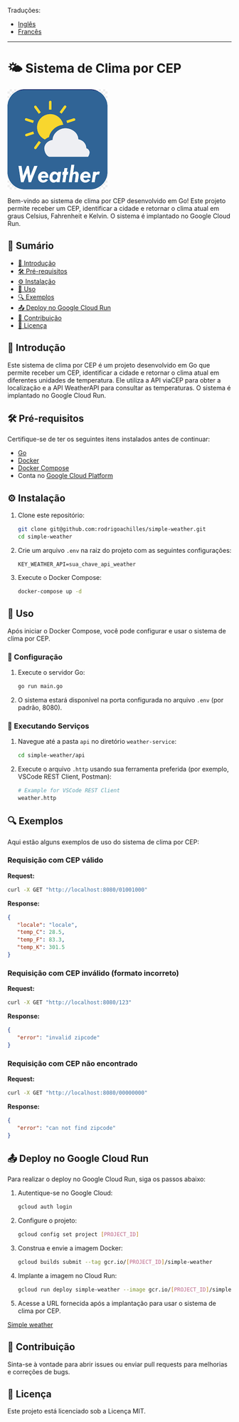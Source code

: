 Traduções:

* [Inglês](README.md)
* [Francês](README_fr.md)

---

# 🌤️ Sistema de Clima por CEP

![Project Logo](assets/simple_weather-logo.png)

Bem-vindo ao sistema de clima por CEP desenvolvido em Go! Este projeto permite receber um CEP, identificar a cidade e retornar o clima atual em graus Celsius, Fahrenheit e Kelvin. O sistema é implantado no Google Cloud Run.

## 📑&nbsp;Sumário

- [📖 Introdução](#introdução)
- [🛠 Pré-requisitos](#pré-requisitos)
- [⚙️ Instalação](#instalação)
- [🚀 Uso](#uso)
- [🔍 Exemplos](#exemplos)
- [📤 Deploy no Google Cloud Run](#deploy-no-google-cloud-run)
- [🤝 Contribuição](#contribuição)
- [📜 Licença](#licença)

## 📖&nbsp;Introdução

Este sistema de clima por CEP é um projeto desenvolvido em Go que permite receber um CEP, identificar a cidade e retornar o clima atual em diferentes unidades de temperatura. Ele utiliza a API viaCEP para obter a localização e a API WeatherAPI para consultar as temperaturas. O sistema é implantado no Google Cloud Run.

## 🛠&nbsp;Pré-requisitos

Certifique-se de ter os seguintes itens instalados antes de continuar:

- [Go](https://golang.org/doc/install)
- [Docker](https://www.docker.com/get-started)
- [Docker Compose](https://docs.docker.com/compose/install/)
- Conta no [Google Cloud Platform](https://cloud.google.com/)

## ⚙️&nbsp;Instalação

1. Clone este repositório:

    ```sh
    git clone git@github.com:rodrigoachilles/simple-weather.git
    cd simple-weather
    ```

2. Crie um arquivo `.env` na raiz do projeto com as seguintes configurações:

    ```env
    KEY_WEATHER_API=sua_chave_api_weather
    ```

3. Execute o Docker Compose:

    ```sh
    docker-compose up -d
    ```

## 🚀&nbsp;Uso

Após iniciar o Docker Compose, você pode configurar e usar o sistema de clima por CEP.

### 🔧&nbsp;Configuração

1. Execute o servidor Go:

    ```sh
    go run main.go
    ```

2. O sistema estará disponível na porta configurada no arquivo `.env` (por padrão, 8080).

### 🔧&nbsp;Executando Serviços

1. Navegue até a pasta `api` no diretório `weather-service`:

    ```sh
    cd simple-weather/api
    ```

2. Execute o arquivo `.http` usando sua ferramenta preferida (por exemplo, VSCode REST Client, Postman):

    ```sh
    # Example for VSCode REST Client
    weather.http
    ```

## 🔍&nbsp;Exemplos

Aqui estão alguns exemplos de uso do sistema de clima por CEP:

### Requisição com CEP válido

**Request:**

```sh
curl -X GET "http://localhost:8080/01001000"
```

**Response:**

```json
{
   "locale": "locale",
   "temp_C": 28.5,
   "temp_F": 83.3,
   "temp_K": 301.5
}
```

### Requisição com CEP inválido (formato incorreto)

**Request:**

```sh
curl -X GET "http://localhost:8080/123"
```

**Response:**

```json
{
   "error": "invalid zipcode"
}
```

### Requisição com CEP não encontrado

**Request:**

```sh
curl -X GET "http://localhost:8080/00000000"
```

**Response:**

```json
{
   "error": "can not find zipcode"
}
```

## 📤&nbsp;Deploy no Google Cloud Run

Para realizar o deploy no Google Cloud Run, siga os passos abaixo:

1. Autentique-se no Google Cloud:

    ```sh
    gcloud auth login
    ```

2. Configure o projeto:

    ```sh
    gcloud config set project [PROJECT_ID]
    ```

3. Construa e envie a imagem Docker:

    ```sh
    gcloud builds submit --tag gcr.io/[PROJECT_ID]/simple-weather
    ```

4. Implante a imagem no Cloud Run:

    ```sh
    gcloud run deploy simple-weather --image gcr.io/[PROJECT_ID]/simple-weather --platform managed
    ```

5. Acesse a URL fornecida após a implantação para usar o sistema de clima por CEP.

[Simple weather](https://simple-weather-ciw7dykisq-uc.a.run.app/01001000)

## 🤝&nbsp;Contribuição

Sinta-se à vontade para abrir issues ou enviar pull requests para melhorias e correções de bugs.

## 📜&nbsp;Licença

Este projeto está licenciado sob a Licença MIT.

